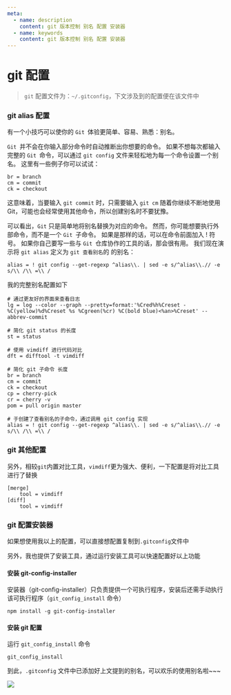 ```yaml
---
meta:
  - name: description
    content: git 版本控制 别名 配置 安装器
  - name: keywords
    content: git 版本控制 别名 配置 安装器
---
```

# git 配置

> `git` 配置文件为：`~/.gitconfig`，下文涉及到的配置便在该文件中

### git alias 配置

有一个小技巧可以使你的 `Git `体验更简单、容易、熟悉：别名。 

`Git `并不会在你输入部分命令时自动推断出你想要的命令。 如果不想每次都输入完整的 `Git `命令，可以通过 `git config` 文件来轻松地为每一个命令设置一个别名。 这里有一些例子你可以试试：

```shell
br = branch
cm = commit
ck = checkout
```

这意味着，当要输入 `git commit` 时，只需要输入 `git cm` 随着你继续不断地使用 Git，可能也会经常使用其他命令，所以创建别名时不要犹豫。

可以看出，`Git` 只是简单地将别名替换为对应的命令。 然而，你可能想要执行外部命令，而不是一个 `Git `子命令。 如果是那样的话，可以在命令前面加入 ! 符号。 如果你自己要写一些与 `Git `仓库协作的工具的话，那会很有用。 我们现在演示将 `git alias` 定义为 `git 查看别名`的 的别名：

```shell
alias = ! git config --get-regexp ^alias\\. | sed -e s/^alias\\.// -e s/\\ /\\ =\\ /
```

我的完整别名配置如下

```shell
# 通过更友好的界面来查看日志
lg = log --color --graph --pretty=format:'%Cred%h%Creset -%C(yellow)%d%Creset %s %Cgreen(%cr) %C(bold blue)<%an>%Creset' --abbrev-commit

# 简化 git status 的长度
st = status

# 使用 vimdiff 进行代码对比
dft = difftool -t vimdiff

# 简化 git 子命令 长度
br = branch
cm = commit
ck = checkout
cp = cherry-pick
cr = cherry -v
pom = pull origin master

# 于创建了查看别名的子命令，通过调用 git config 实现
alias = ! git config --get-regexp ^alias\\. | sed -e s/^alias\\.// -e s/\\ /\\ =\\ /

```

<ImgView title="git alias 配置" url="https://z.wiki/images/20220204/da2b9ec480b74e9e95ecfd5d59572d7a.png" />


### git 其他配置

另外，相较`git`内置对比工具，`vimdiff`更为强大、便利，一下配置是将对比工具进行了替换

```shell
[merge]
	tool = vimdiff
[diff]
	tool = vimdiff
```

<ImgView title="git 其他配置" url="https://z.wiki/images/20220204/17be65c295f44100bb7802a6f43d8ec0.png" />



### git 配置安装器

如果想使用我以上的配置，可以直接想配置复制到`.gitconfig`文件中

另外，我也提供了安装工具，通过运行安装工具可以快速配置好以上功能

#### 安装 git-config-installer

安装器（git-config-installer）只负责提供一个可执行程序，安装后还需手动执行该可执行程序（`git_config_install` 命令）

```shell
npm install -g git-config-installer
```

#### 安装 git 配置

运行 `git_config_install` 命令

````shell
git_config_install
````


<ImgView title="安装 git 配置" url="https://4.z.wiki/images/20220204/0639584cfc374fcfb613b042f6363780.gif" />

到此，`.gitconfig` 文件中已添加好上文提到的别名，可以欢乐的使用别名啦~~~

![](https://z.wiki/images/20220204/10d124cd03274d1c894dee857e5203c0.png)


<ImgView title="安装 git 配置" url="https://z.wiki/images/20220204/26dc7d023d384894827a35c6be8a1e85.gif" />
